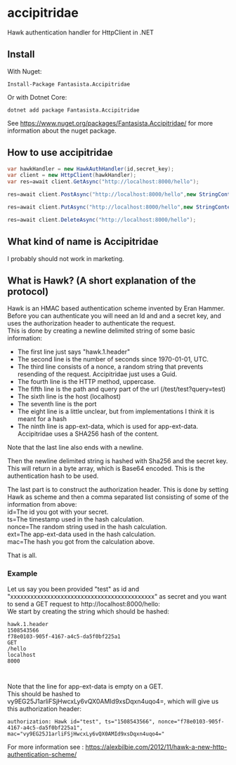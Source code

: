 # accipitridae
Hawk authentication handler for HttpClient in .NET 

## Install
With Nuget:
```
Install-Package Fantasista.Accipitridae
```

Or with Dotnet Core:
```
dotnet add package Fantasista.Accipitridae
```

See https://www.nuget.org/packages/Fantasista.Accipitridae/ for more information about the nuget package.  

## How to use accipitridae
```C#
var hawkHandler = new HawkAuthHandler(id,secret_key);
var client = new HttpClient(hawkHandler);
var res=await client.GetAsync("http://localhost:8000/hello");

res=await client.PostAsync("http://localhost:8000/hello",new StringContent("This is a test!"));

res=await client.PutAsync("http://localhost:8000/hello",new StringContent("This is a test!"));

res=await client.DeleteAsync("http://localhost:8000/hello");

```

## What kind of name is Accipitridae
I probably should not work in marketing.

## What is Hawk? (A short explanation of the protocol)
Hawk is an HMAC based authentication scheme invented by Eran Hammer.  Before you can authenticate you will need an Id and and a secret key, and uses the authorization header to authenticate the request.  
This is done by creating a newline delimited string of some basic information:  
 * The first line just says "hawk.1.header"
 * The second line is the number of seconds since 1970-01-01, UTC.  
 * The third line consists of a nonce, a random string that prevents resending of the request.  Accipitridae just uses a Guid.
 * The fourth line is the HTTP method, uppercase.
 * The fifth line is the path and query part of the url (/test/test?query=test)
 * The sixth line is the host (localhost)
 * The seventh line is the port
 * The eight line is a little unclear, but from implementations I think it is meant for a hash
 * The ninth line is app-ext-data, which is used for app-ext-data.  Accipitridae uses a SHA256 hash of the content.
 
Note that the last line also ends with a newline.  
  
Then the newline delimited string is hashed with Sha256 and the secret key.  This will return in a byte array, which is Base64 encoded.  This is the authentication hash to be used.  

The last part is to construct the authorization header.  This is done by setting Hawk as scheme and then a comma separated list consisting of some of the information from above:  
id=The id you got with your secret.  
ts=The timestamp used in the hash calculation.  
nonce=The random string used in the hash calculation.  
ext=The app-ext-data used in the hash calculation.  
mac=The hash you got from the calculation above.  

That is all.  

### Example
Let us say you been provided "test" as id and "xxxxxxxxxxxxxxxxxxxxxxxxxxxxxxxxxxxxxxxxxxx" as secret and you want to send a GET request to http://localhost:8000/hello:  
We start by creating the string which should be hashed:
```
hawk.1.header
1508543566
f78e0103-905f-4167-a4c5-da5f0bf225a1
GET
/hello
localhost
8000



```
Note that the line for app-ext-data is empty on a GET.  
This should be hashed to vy9EG25J1arliFSjHwcxLy6vQX0AMId9xsDqxn4uqo4=, which will give us this authorization header:  
```
authorization: Hawk id="test", ts="1508543566", nonce="f78e0103-905f-4167-a4c5-da5f0bf225a1", mac="vy9EG25J1arliFSjHwcxLy6vQX0AMId9xsDqxn4uqo4="
```

For more information see : https://alexbilbie.com/2012/11/hawk-a-new-http-authentication-scheme/
